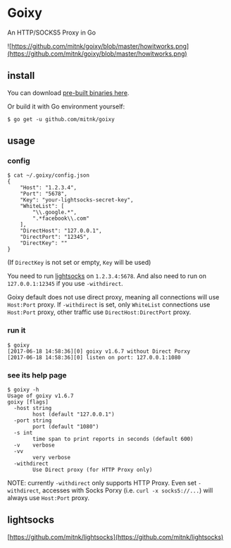 # Goixy

An HTTP/SOCKS5 Proxy in Go

![https://github.com/mitnk/goixy/blob/master/howitworks.png](https://github.com/mitnk/goixy/blob/master/howitworks.png)

## install

You can download [pre-built binaries here](https://github.com/mitnk/goixy/releases).

Or build it with Go environment yourself:

```
$ go get -u github.com/mitnk/goixy
```

## usage

### config

```
$ cat ~/.goixy/config.json
{
    "Host": "1.2.3.4",
    "Port": "5678",
    "Key": "your-lightsocks-secret-key",
    "WhiteList": [
        "\\.google.*",
        ".*facebook\\.com"
    ],
    "DirectHost": "127.0.0.1",
    "DirectPort": "12345",
    "DirectKey": ""
}
```

(If `DirectKey` is not set or empty, `Key` will be used)

You need to run [lightsocks](https://github.com/mitnk/lightsocks) on
`1.2.3.4:5678`. And also need to run on `127.0.0.1:12345` if you use
`-withdirect`.

Goixy default does not use direct proxy, meaning all connections will
use `Host:Port` proxy. If `-withdirect` is set, only `WhiteList` connections
use `Host:Port` proxy, other traffic use `DirectHost:DirectPort` proxy.

### run it

```
$ goixy
[2017-06-18 14:58:36][0] goixy v1.6.7 without Direct Porxy
[2017-06-18 14:58:36][0] listen on port: 127.0.0.1:1080
```

### see its help page

```
$ goixy -h
Usage of goixy v1.6.7
goixy [flags]
  -host string
        host (default "127.0.0.1")
  -port string
        port (default "1080")
  -s int
        time span to print reports in seconds (default 600)
  -v    verbose
  -vv
        very verbose
  -withdirect
        Use Direct proxy (for HTTP Proxy only)
```

NOTE: currently `-withdirect` only supports HTTP Proxy. Even set
`-withdirect`, accesses with Socks Porxy (i.e. `curl -x socks5://...`)
will always use `Host:Port` proxy.

## lightsocks

[https://github.com/mitnk/lightsocks](https://github.com/mitnk/lightsocks)
